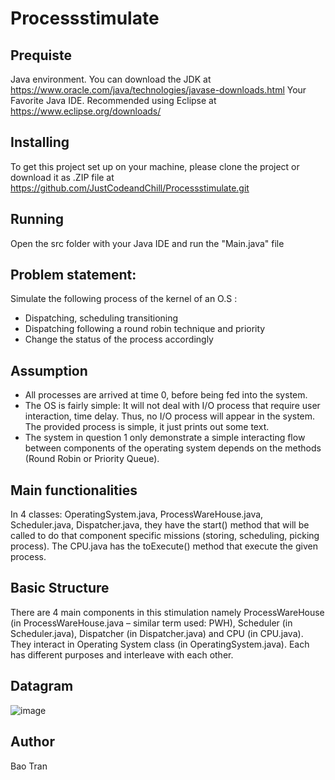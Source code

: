 # Processstimulate
## Prequiste 
Java environment. You can download the JDK at https://www.oracle.com/java/technologies/javase-downloads.html
Your Favorite Java IDE. Recommended using Eclipse at https://www.eclipse.org/downloads/

## Installing
To get this project set up on your machine, please clone the project or download it as .ZIP file at https://github.com/JustCodeandChill/Processstimulate.git  

## Running
Open the src folder with your Java IDE and run the "Main.java" file

## Problem statement: 
Simulate the following process of the kernel of an O.S :
- Dispatching, scheduling transitioning
- Dispatching following a round robin technique and priority
- Change the status of the process accordingly


## Assumption
-	All processes are arrived at time 0, before being fed into the system. 
-	The OS is fairly simple: It will not deal with I/O process that require user interaction, time delay. Thus, no I/O process will appear in the system. The provided process is simple, it just prints out some text.
-	The system in question 1 only demonstrate a simple interacting flow between components of the operating system depends on the methods (Round Robin or Priority Queue).

## Main functionalities

In 4 classes: OperatingSystem.java, ProcessWareHouse.java, Scheduler.java, Dispatcher.java, they have the start() method that will be called to do that component specific missions (storing, scheduling, picking process). The CPU.java has the toExecute() method that execute the given process.

## Basic Structure
There are 4 main components in this stimulation namely ProcessWareHouse (in ProcessWareHouse.java – similar term used: PWH), Scheduler (in Scheduler.java), Dispatcher (in Dispatcher.java) and CPU (in CPU.java). They interact in Operating System class (in OperatingSystem.java). Each has different purposes and interleave with each other.

## Datagram
![image](https://user-images.githubusercontent.com/43172690/109396038-45e6b400-78f5-11eb-9273-a80f2946de05.png)

## Author
Bao Tran
